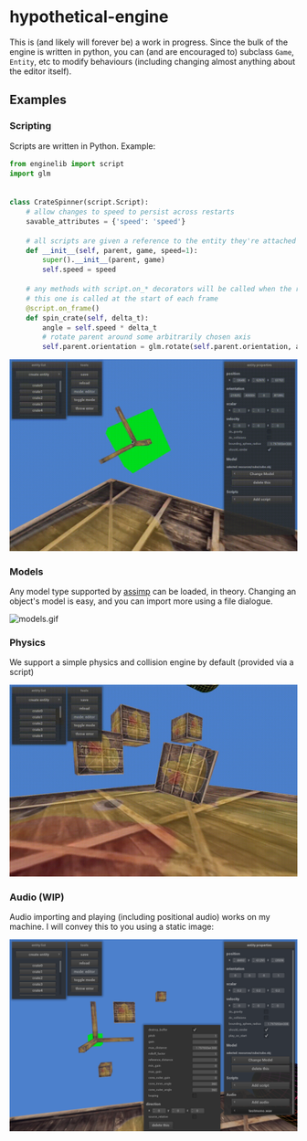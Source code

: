 # hypothetical-engine

This is (and likely will forever be) a work in progress. Since the bulk of the engine is written in python, you can (and are encouraged to) subclass `Game`, `Entity`, etc to modify behaviours (including changing almost anything about the editor itself).

## Examples

### Scripting

Scripts are written in Python. Example:

```py
from enginelib import script
import glm


class CrateSpinner(script.Script):
    # allow changes to speed to persist across restarts
    savable_attributes = {'speed': 'speed'}

    # all scripts are given a reference to the entity they're attached to and the game god object
    def __init__(self, parent, game, speed=1):
        super().__init__(parent, game)
        self.speed = speed

    # any methods with script.on_* decorators will be called when the relevant event occurs
    # this one is called at the start of each frame
    @script.on_frame()
    def spin_crate(self, delta_t):
        angle = self.speed * delta_t
        # rotate parent around some arbitrarily chosen axis
        self.parent.orientation = glm.rotate(self.parent.orientation, angle, glm.vec3(0.5, 1, 0))
```

![scripts.gif](https://github.com/biglizards/hypothetical-engine/raw/master/resources/script.gif)

### Models
Any model type supported by [assimp](https://github.com/assimp/assimp) can be loaded, in theory. Changing an object's model is easy, and you can import more using a file dialogue.

![models.gif](https://github.com/biglizards/hypothetical-engine/raw/master/resources/models.gif)

### Physics
We support a simple physics and collision engine by default (provided via a script)

![physics.gif](https://github.com/biglizards/hypothetical-engine/raw/master/resources/physics.gif)

### Audio (WIP)
Audio importing and playing (including positional audio) works on my machine. I will convey this to you using a static image:

![audio.png](https://github.com/biglizards/hypothetical-engine/raw/master/resources/audio.png)
